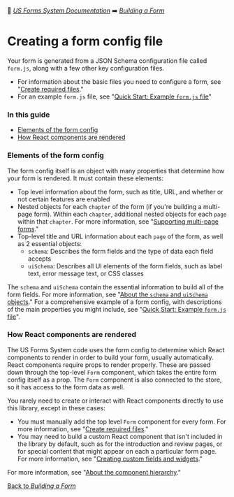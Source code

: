 :book: [*US Forms System Documentation*](../README.md) :arrow_right: [*Building a Form*](./README.md)

# Creating a form config file

Your form is generated from a JSON Schema configuration file called `form.js`, along with a few other key configuration files.

- For information about the basic files you need to configure a form, see "[Create required files](../getting-started/installing-the-us-forms-system-in-an-existing-application.md#create-required-files)."
- For an example `form.js` file, see "[Quick Start: Example `form.js` file](quick-start-example-formjs-file.md)"

### In this guide

- [Elements of the form config](#elements-of-the-form-config)
- [How React components are rendered](#how-react-components-are-rendered)

### Elements of the form config

The form config itself is an object with many properties that determine how your form is rendered. It must contain these elements:
- Top level information about the form, such as title, URL, and whether or not certain features are enabled
- Nested objects for each `chapter` of the form (if you're building a multi-page form). Within each `chapter`, additional nested objects for each `page` within that `chapter`. For more information, see "[Supporting multi-page forms](../customizing-the-library/creating-custom-fields-and-widgets.md#supporting-multi-page-forms)."
- Top-level title and URL information about each `page` of the form, as well as 2 essential objects:
  - `schema`: Describes the form fields and the type of data each field accepts
  - `uiSchema`: Describes all UI elements of the form fields, such as label text, error message text, or CSS classes

The `schema` and `uiSchema` contain the essential information to build all of the form fields. For more information, see "[About the `schema` and `uiSchema` objects](about-the-schema-and-uischema-objects.md)." For a comprehensive example of a form config, with descriptions of the main properties you might include, see "[Quick Start: Example `form.js` file](quick-start-example-formjs-file.md)".

### How React components are rendered

The US Forms System code uses the form config to determine which React components to render in order to build your form, usually automatically. React components require props to render properly. These are passed down through the top-level `Form` component, which takes the entire form config itself as a prop. The `Form` component is also connected to the store, so it has access to the form data as well.

You rarely need to create or interact with React components directly to use this library, except in these cases:

- You must manually add the top level `Form` component for every form. For more information, see "[Create required files](../getting-started/installing-the-us-forms-system-in-an-existing-application.md#create-required-files)."
- You may need to build a custom React component that isn't included in the library by default, such as for the introduction and review pages, or for special content that might appear on each a particular form page. For more information, see "[Creating custom fields and widgets](../customizing-the-library/creating-custom-fields-and-widgets.md)."

For more information, see "[About the component hierarchy](../customizing-the-library/about-the-component-hierarchy.md)."

[Back to *Building a Form*](./README.md)
